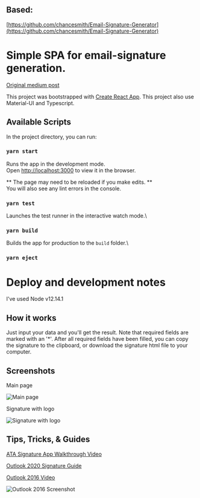 ## Based:

[https://github.com/chancesmith/Email-Signature-Generator](https://github.com/chancesmith/Email-Signature-Generator)


# Simple SPA for email-signature generation.

[Original medium post](https://al3xsus.medium.com/how-to-create-a-signature-generating-app-with-react-ffeb2f2201cc)

This project was bootstrapped with [Create React App](https://github.com/facebook/create-react-app). This project also
use Material-UI and Typescript.

## Available Scripts

In the project directory, you can run:

### `yarn start`

Runs the app in the development mode.\
Open [http://localhost:3000](http://localhost:3000) to view it in the browser.

** The page may need to be reloaded if you make edits. ** \
You will also see any lint errors in the console.

### `yarn test`

Launches the test runner in the interactive watch mode.\

### `yarn build`

Builds the app for production to the `build` folder.\

### `yarn eject`

# Deploy and development notes

I've used Node v12.14.1

## How it works

Just input your data and you'll get the result. Note that required fields are marked with an '\*'. After all required fields have been filled, you can copy the signature to the clipboard, or download the signature html file to your computer.

## Screenshots

Main page

![Main page](https://temp-ata-signature-assets.s3.amazonaws.com/main-page.png "Main page")

Signature with logo

![Signature with logo](https://temp-ata-signature-assets.s3.amazonaws.com/signature-with-logo.png "Signature with logo")

## Tips, Tricks, & Guides

[ATA Signature App Walkthrough Video](https://temp-ata-signature-assets.s3.amazonaws.com/ATA-Signature-Generator-Walkthrough.mp4)

[Outlook 2020 Signature Guide](https://www.hubspot.com/email-signature-generator/add-signature-outlook)

[Outlook 2016 Video](https://temp-ata-signature-assets.s3.amazonaws.com/add-file-signature-outlook-2016.mp4)

![Outlook 2016 Screenshot](https://temp-ata-signature-assets.s3.amazonaws.com/edit-signatures-outlook-2016.png "Signature with logo")
